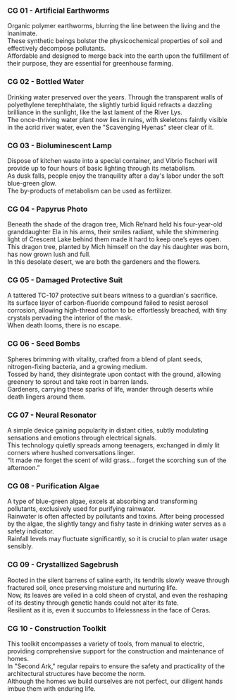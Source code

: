 ### CG 01 - Artificial Earthworms
Organic polymer earthworms, blurring the line between the living and the inanimate. <br>
These synthetic beings bolster the physicochemical properties of soil and effectively decompose pollutants. <br>
Affordable and designed to merge back into the earth upon the fulfillment of their purpose, they are essential for greenhouse farming.

### CG 02 - Bottled Water
Drinking water preserved over the years. Through the transparent walls of polyethylene terephthalate, the slightly turbid liquid refracts a dazzling brilliance in the sunlight, like the last lament of the River Lys. <br> 
The once-thriving water plant now lies in ruins, with skeletons faintly visible in the acrid river water, even the "Scavenging Hyenas" steer clear of it.

### CG 03 - Bioluminescent Lamp
Dispose of kitchen waste into a special container, and Vibrio fischeri will provide up to four hours of basic lighting through its metabolism. <br>
As dusk falls, people enjoy the tranquility after a day's labor under the soft blue-green glow. <br>
The by-products of metabolism can be used as fertilizer.

### CG 04 - Papyrus Photo
Beneath the shade of the dragon tree, Mich Re‘nard held his four-year-old granddaughter Ela in his arms, their smiles radiant, while the shimmering light of Crescent Lake behind them made it hard to keep one’s eyes open. <br>
This dragon tree, planted by Mich himself on the day his daughter was born, has now grown lush and full. <br>
In this desolate desert, we are both the gardeners and the flowers.

### CG 05 - Damaged Protective Suit
A tattered TC-107 protective suit bears witness to a guardian's sacrifice. <br>
Its surface layer of carbon-fluoride compound failed to resist aerosol corrosion, allowing high-thread cotton to be effortlessly breached, with tiny crystals pervading the interior of the mask. <br>
When death looms, there is no escape.

### CG 06 - Seed Bombs
Spheres brimming with vitality, crafted from a blend of plant seeds, nitrogen-fixing bacteria, and a growing medium. <br>
Tossed by hand, they disintegrate upon contact with the ground, allowing greenery to sprout and take root in barren lands. <br>
Gardeners, carrying these sparks of life, wander through deserts while death lingers around them.

### CG 07 - Neural Resonator
A simple device gaining popularity in distant cities, subtly modulating sensations and emotions through electrical signals. <br>
This technology quietly spreads among teenagers, exchanged in dimly lit corners where hushed conversations linger. <br>
“It made me forget the scent of wild grass... forget the scorching sun of the afternoon.”

### CG 08 - Purification Algae
A type of blue-green algae, excels at absorbing and transforming pollutants, exclusively used for purifying rainwater. <br>
Rainwater is often affected by pollutants and toxins. After being processed by the algae, the slightly tangy and fishy taste in drinking water serves as a safety indicator. <br>
Rainfall levels may fluctuate significantly, so it is crucial to plan water usage sensibly.

### CG 09 - Crystallized Sagebrush
Rooted in the silent barrens of saline earth, its tendrils slowly weave through fractured soil, once preserving moisture and nurturing life. <br>
Now, its leaves are veiled in a cold sheen of crystal, and even the reshaping of its destiny through genetic hands could not alter its fate. <br>
Resilient as it is, even it succumbs to lifelessness in the face of Ceras.

### CG 10 - Construction Toolkit
This toolkit encompasses a variety of tools, from manual to electric, providing comprehensive support for the construction and maintenance of homes. <br>
In "Second Ark," regular repairs to ensure the safety and practicality of the architectural structures have become the norm. <br>
Although the homes we build ourselves are not perfect, our diligent hands imbue them with enduring life.
